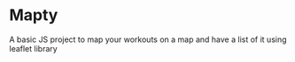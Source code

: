 # Mapty
A basic JS project to map your workouts on a map and have a list of it using leaflet library
